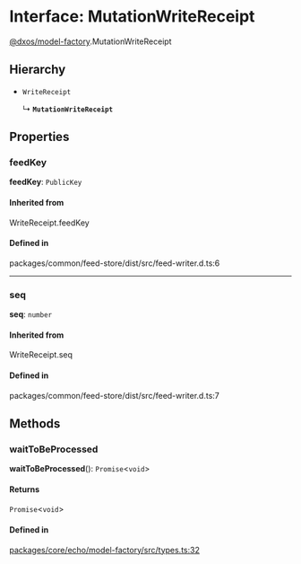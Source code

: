 # Interface: MutationWriteReceipt

[@dxos/model-factory](../modules/dxos_model_factory.md).MutationWriteReceipt

## Hierarchy

- `WriteReceipt`

  ↳ **`MutationWriteReceipt`**

## Properties

### feedKey

 **feedKey**: `PublicKey`

#### Inherited from

WriteReceipt.feedKey

#### Defined in

packages/common/feed-store/dist/src/feed-writer.d.ts:6

___

### seq

 **seq**: `number`

#### Inherited from

WriteReceipt.seq

#### Defined in

packages/common/feed-store/dist/src/feed-writer.d.ts:7

## Methods

### waitToBeProcessed

**waitToBeProcessed**(): `Promise`<`void`\>

#### Returns

`Promise`<`void`\>

#### Defined in

[packages/core/echo/model-factory/src/types.ts:32](https://github.com/dxos/dxos/blob/main/packages/core/echo/model-factory/src/types.ts#L32)
